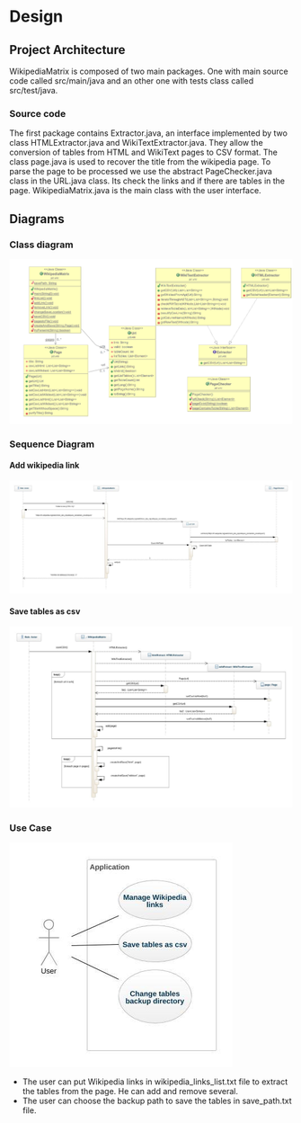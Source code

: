 Design
======


## Project Architecture

WikipediaMatrix is composed of two main packages. One with main source code called src/main/java and an other one with tests class called src/test/java.

### Source code

The first package contains Extractor.java, an interface implemented by two class HTMLExtractor.java and WikiTextExtractor.java. They allow the conversion of tables from HTML and WikiText pages to CSV format. The class page.java is used to recover the title from the wikipedia page. To parse the page to be processed we use the abstract PageChecker.java class in the URL.java class. Its check the links and if there are tables in the page. WikipediaMatrix.java is the main class with the user interface.

## Diagrams

### Class diagram

![](/media/Class_Diagram.png)

### Sequence Diagram

#### Add wikipedia link

![](/media/Sequence_Diagram_addLink.jpg)

#### Save tables as csv

![](/media/Sequence_Diagram_saveCSV.jpg)

### Use Case

![](/media/Use_Case.jpg)
- The user can put Wikipedia links in wikipedia_links_list.txt file to extract the tables from the page. He can add and remove several.
- The user can choose the backup path to save the tables in save_path.txt file.


